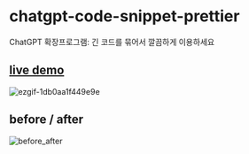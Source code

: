 # chatgpt-code-snippet-prettier

ChatGPT 확장프로그램: 긴 코드를 묶어서 깔끔하게 이용하세요

## [live demo](http://00dhkim.me/demo/)

![ezgif-1db0aa1f449e9e](https://github.com/user-attachments/assets/4b7fac83-a2b5-4360-9053-6a5dafd62780)



## before / after

![before_after](https://github.com/user-attachments/assets/0515ee1a-aa81-44ff-903a-575852d941d5)
